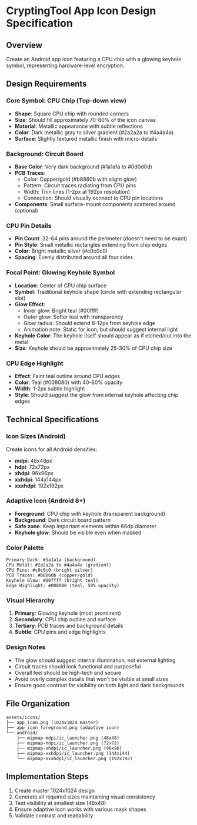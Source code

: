 # CryptingTool App Icon Design Specification

## Overview
Create an Android app icon featuring a CPU chip with a glowing keyhole symbol, representing hardware-level encryption.

## Design Requirements

### Core Symbol: CPU Chip (Top-down view)
- **Shape**: Square CPU chip with rounded corners
- **Size**: Should fill approximately 70-80% of the icon canvas
- **Material**: Metallic appearance with subtle reflections
- **Color**: Dark metallic gray to silver gradient (#2a2a2a to #4a4a4a)
- **Surface**: Slightly textured metallic finish with micro-details

### Background: Circuit Board
- **Base Color**: Very dark background (#1a1a1a to #0d0d0d)
- **PCB Traces**: 
  - Color: Copper/gold (#b8860b with slight glow)
  - Pattern: Circuit traces radiating from CPU pins
  - Width: Thin lines (1-2px at 192px resolution)
  - Connection: Should visually connect to CPU pin locations
- **Components**: Small surface-mount components scattered around (optional)

### CPU Pin Details
- **Pin Count**: 32-64 pins around the perimeter (doesn't need to be exact)
- **Pin Style**: Small metallic rectangles extending from chip edges
- **Color**: Bright metallic silver (#c0c0c0)
- **Spacing**: Evenly distributed around all four sides

### Focal Point: Glowing Keyhole Symbol
- **Location**: Center of CPU chip surface
- **Symbol**: Traditional keyhole shape (circle with extending rectangular slot)
- **Glow Effect**:
  - Inner glow: Bright teal (#00ffff)
  - Outer glow: Softer teal with transparency
  - Glow radius: Should extend 8-12px from keyhole edge
  - Animation note: Static for icon, but should suggest internal light
- **Keyhole Color**: The keyhole itself should appear as if etched/cut into the metal
- **Size**: Keyhole should be approximately 25-30% of CPU chip size

### CPU Edge Highlight
- **Effect**: Faint teal outline around CPU edges
- **Color**: Teal (#008080) with 40-60% opacity
- **Width**: 1-2px subtle highlight
- **Style**: Should suggest the glow from internal keyhole affecting chip edges

## Technical Specifications

### Icon Sizes (Android)
Create icons for all Android densities:
- **mdpi**: 48x48px
- **hdpi**: 72x72px  
- **xhdpi**: 96x96px
- **xxhdpi**: 144x144px
- **xxxhdpi**: 192x192px

### Adaptive Icon (Android 8+)
- **Foreground**: CPU chip with keyhole (transparent background)
- **Background**: Dark circuit board pattern
- **Safe zone**: Keep important elements within 66dp diameter
- **Keyhole glow**: Should be visible even when masked

### Color Palette
```
Primary Dark: #1a1a1a (background)
CPU Metal: #2a2a2a to #4a4a4a (gradient)
CPU Pins: #c0c0c0 (bright silver)
PCB Traces: #b8860b (copper/gold)
Keyhole Glow: #00ffff (bright teal)
Edge Highlight: #008080 (teal, 50% opacity)
```

### Visual Hierarchy
1. **Primary**: Glowing keyhole (most prominent)
2. **Secondary**: CPU chip outline and surface
3. **Tertiary**: PCB traces and background details
4. **Subtle**: CPU pins and edge highlights

### Design Notes
- The glow should suggest internal illumination, not external lighting
- Circuit traces should look functional and purposeful
- Overall feel should be high-tech and secure
- Avoid overly complex details that won't be visible at small sizes
- Ensure good contrast for visibility on both light and dark backgrounds

## File Organization
```
assets/icons/
├── app_icon.png (1024x1024 master)
├── app_icon_foreground.png (adaptive icon)
└── android/
    ├── mipmap-mdpi/ic_launcher.png (48x48)
    ├── mipmap-hdpi/ic_launcher.png (72x72)
    ├── mipmap-xhdpi/ic_launcher.png (96x96)
    ├── mipmap-xxhdpi/ic_launcher.png (144x144)
    └── mipmap-xxxhdpi/ic_launcher.png (192x192)
```

## Implementation Steps
1. Create master 1024x1024 design
2. Generate all required sizes maintaining visual consistency
3. Test visibility at smallest size (48x48)
4. Ensure adaptive icon works with various mask shapes
5. Validate contrast and readability